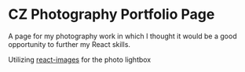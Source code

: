 CZ Photography Portfolio Page
=====

A page for my photography work in which I thought it would be a good opportunity to further my React skills.

Utilizing [react-images](https://github.com/jossmac/react-images#quick-start) for the photo lightbox